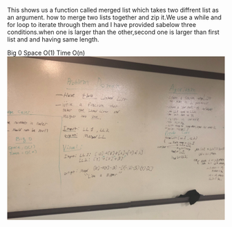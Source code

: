 This shows us a function called merged list which takes two diffrent list as an argument. how to merge two lists together and zip it.We use a while and for loop to iterate through them and I have provided sabelow three conditions.when one is larger than the other,second one is larger than first list and 
and having same length.

Big 0
Space O(1)
Time O(n)
![](https://github.com/shalina2/DatastructureAndAlgorithm/blob/ll_merge/Asset/mergeList.jpg)
